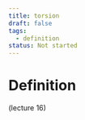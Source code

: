 ```yaml
---
title: torsion
draft: false
tags:
  - definition
status: Not started
---
```

# Definition
(lecture 16)

